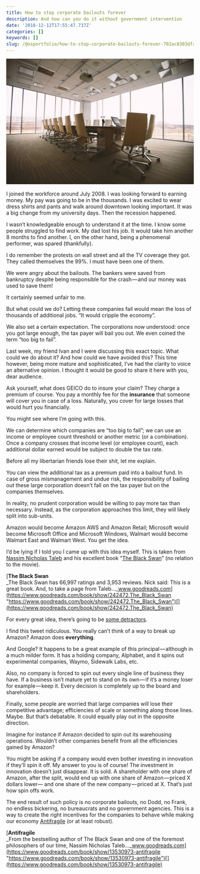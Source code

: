 ```yaml
---
title: How to stop corporate bailouts forever
description: And how can you do it without government intervention
date: '2018-12-12T17:55:47.737Z'
categories: []
keywords: []
slug: /@osportfolio/how-to-stop-corporate-bailouts-forever-702ac8303dfa
---
```


![](img/1__5auzufMviDhq28azCaJEfg.jpeg)

I joined the workforce around July 2008. I was looking forward to earning money. My pay was going to be in the thousands. I was excited to wear dress shirts and pants and walk around downtown looking important. It was a big change from my university days. Then the recession happened.

I wasn’t knowledgeable enough to understand it at the time. I know some people struggled to find work. My dad lost his job. It would take him another 8 months to find another. I, on the other hand, being a phenomenal performer, was spared (thankfully).

I do remember the protests on wall street and all the TV coverage they got. They called themselves the 99%. I must have been one of them.

We were angry about the bailouts. The bankers were saved from bankruptcy despite being responsible for the crash — and our money was used to save them!

It certainly seemed unfair to me.

But what could we do? Letting these companies fail would mean the loss of thousands of additional jobs. “It would cripple the economy”.

We also set a certain expectation. The corporations now understood: once you got large enough, the tax payer will bail you out. We even coined the term “too big to fail”.

Last week, my friend Ivan and I were discussing this exact topic. What could we do about it? And how could we have avoided this? This time however, being more mature and sophisticated, I’ve had the clarity to voice an alternative opinion. I thought it would be good to share it here with you, dear audience.

Ask yourself, what does GEICO do to insure your claim? They charge a premium of course. You pay a monthly fee for the **insurance** that someone will cover you in case of a loss. Naturally, you cover for large losses that would hurt you financially.

You might see where I’m going with this.

We can determine which companies are “too big to fail”; we can use an income or employee count threshold or another metric (or a combination). Once a company crosses that income level (or employee count), each additional dollar earned would be subject to double the tax rate.

Before all my libertarian friends lose their shit, let me explain.

You can view the additional tax as a premium paid into a bailout fund. In case of gross mismanagement and undue risk, the responsibility of bailing out these large corporation doesn’t fall on the tax payer but on the companies themselves.

In reality, no prudent corporation would be willing to pay more tax than necessary. Instead, as the corporation approaches this limit, they will likely split into sub-units.

Amazon would become Amazon AWS and Amazon Retail; Microsoft would become Microsoft Office and Microsoft Windows, Walmart would become Walmart East and Walmart West. You get the idea.

I’d be lying if I told you I came up with this idea myself. This is taken from [Nassim Nicholas Taleb](https://medium.com/u/f138bf5466fe) and his excellent book “[The Black Swan](https://amzn.to/2QtaqLM)” (no relation to the movie).

[**The Black Swan**  
_The Black Swan has 66,997 ratings and 3,953 reviews. Nick said: This is a great book. And, to take a page from Taleb…_www.goodreads.com](https://www.goodreads.com/book/show/242472.The_Black_Swan "https://www.goodreads.com/book/show/242472.The_Black_Swan")[](https://www.goodreads.com/book/show/242472.The_Black_Swan)

For every great idea, there’s going to be [some detractors](https://medium.com/effai-me/why-would-anyone-reject-a-good-idea-558c843eb939).

I find this tweet ridiculous. You really can’t think of a way to break up Amazon? Amazon does **everything**.

And Google? It happens to be a great example of this principal — although in a much milder form. It has a holding company, Alphabet, and it spins out experimental companies, Waymo, Sidewalk Labs, etc.

Also, no company is forced to spin out every single line of business they have. If a business isn’t mature yet to stand on its own — if it’s a money loser for example — keep it. Every decision is completely up to the board and shareholders.

Finally, some people are worried that large companies will lose their competitive advantage; efficiencies of scale or something along those lines. Maybe. But that’s debatable. It could equally play out in the opposite direction.

Imagine for instance if Amazon decided to spin out its warehousing operations. Wouldn’t other companies benefit from all the efficiencies gained by Amazon?

You might be asking if a company would even bother investing in innovation if they’ll spin it off. My answer to you is of course! The investment in innovation doesn’t just disappear. It is sold. A shareholder with one share of Amazon, after the split, would end up with one share of Amazon — priced X dollars lower— and one share of the new company — priced at X. That’s just how spin offs work.

The end result of such policy is no corporate bailouts, no Dodd, no Frank, no endless bickering, no bureaucrats and no government agencies. This is a way to create the right incentives for the companies to behave while making our economy [Antifragile](https://amzn.to/2QMgEp7) (or at least robust).

[**Antifragile**  
_From the bestselling author of The Black Swan and one of the foremost philosophers of our time, Nassim Nicholas Taleb…_www.goodreads.com](https://www.goodreads.com/book/show/13530973-antifragile "https://www.goodreads.com/book/show/13530973-antifragile")[](https://www.goodreads.com/book/show/13530973-antifragile)